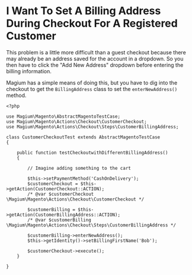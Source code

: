 # I Want To Set A Billing Address During Checkout For A Registered Customer

This problem is a little more difficult than a guest checkout because there may already be an address saved for the account in a dropdown.  So you then have to click the "Add New Address" dropdown before entering the billing information.

Magium has a simple means of doing this, but you have to dig into the checkout to get the `BillingAddress` class to set the `enterNewAddress()` method.

```
<?php

use Magium\Magento\AbstractMagentoTestCase;
use Magium\Magento\Actions\Checkout\CustomerCheckout;
use Magium\Magento\Actions\Checkout\Steps\CustomerBillingAddress;

class CustomerCheckoutTest extends AbstractMagentoTestCase
{

    public function testCheckoutwithDifferentBillingAddress()
    {

        // Imagine adding something to the cart

        $this->setPaymentMethod('CashOnDelivery');
        $customerCheckout = $this->getAction(CustomerCheckout::ACTION);
        /* @var $customerCheckout \Magium\Magento\Actions\Checkout\CustomerCheckout */

        $customerBilling = $this->getAction(CustomerBillingAddress::ACTION);
        /* @var $customerBilling \Magium\Magento\Actions\Checkout\Steps\CustomerBillingAddress */

        $customerBilling->enterNewAddress();
        $this->getIdentity()->setBillingFirstName('Bob');

        $customerCheckout->execute();
    }

}
```